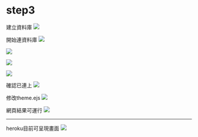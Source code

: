 # step3

建立資料庫
![](https://i.imgur.com/dGE1DIT.png)

開始連資料庫
![](https://i.imgur.com/riYDhPY.png)

![](https://i.imgur.com/wMzcbpR.png)

![](https://i.imgur.com/6qHAC5D.png)

![](https://i.imgur.com/UdC63Lj.png)


確認已連上
![](https://i.imgur.com/0YZY7Zl.png)


修改theme.ejs
![](https://i.imgur.com/GTDaHow.png)

網頁結果可運行
![](https://i.imgur.com/eEkY3cQ.png)

---
heroku目前可呈現畫面
![](https://i.imgur.com/38EjOCk.png)
